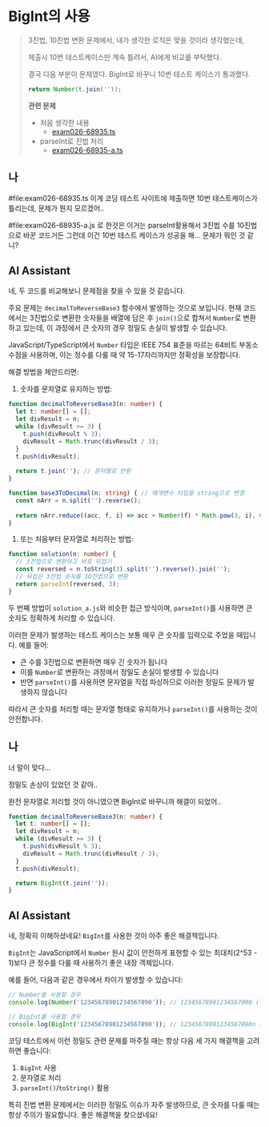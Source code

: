 # BigInt의 사용

> 3진법, 10진법 변환 문제에서, 내가 생각한 로직은 맞을 것이라 생각했는데,
>
> 제출시 10번 테스트케이스만 계속 틀려서, AI에게 비교를 부탁했다.
>
> 결국 다음 부분이 문제였다. BigInt로 바꾸니 10번 테스트 케이스가 통과했다.
>
> ```ts
> return Number(t.join(''));
> ```
>
> 
>
> **관련 문제**
>
> * 처음 생각한 내용
>   * [exam026-68935.ts](../src/ts/lv_1/exam026-68935.ts)
> * parseInt로 진법 처리
>   * [exam026-68935-a.ts](../src/ts/lv_1/exam026-68935-a.ts)



## 나

\#file:exam026-68935.ts   이게 코딩 테스트 사이트에 제출하면 10번 테스트케이스가 틀리는데, 문제가 뭔지 모르겠어..

\#file:exam026-68935-a.js 로 한것은 이거는 parseInt활용해서 3진법 수를 10진법으로 바꾼 코드거든 그런데 이건 10번 테스트 케이스가 성공을 해... 문제가 뭐인 것 같니?

## AI Assistant

네, 두 코드를 비교해보니 문제점을 찾을 수 있을 것 같습니다.

주요 문제는 `decimalToReverseBase3` 함수에서 발생하는 것으로 보입니다. 현재 코드에서는 3진법으로 변환한 숫자들을 배열에 담은 후 `join()`으로 합쳐서 `Number`로 변환하고 있는데, 이 과정에서 큰 숫자의 경우 정밀도 손실이 발생할 수 있습니다.

JavaScript/TypeScript에서 `Number` 타입은 IEEE 754 표준을 따르는 64비트 부동소수점을 사용하며, 이는 정수를 다룰 때 약 15-17자리까지만 정확성을 보장합니다.

해결 방법을 제안드리면:

1. 숫자를 문자열로 유지하는 방법:

```ts
function decimalToReverseBase3(n: number) {
  let t: number[] = [];
  let divResult = n;
  while (divResult >= 3) {
    t.push(divResult % 3);
    divResult = Math.trunc(divResult / 3);
  }
  t.push(divResult);
  
  return t.join(''); // 문자열로 반환
}

function base3ToDecimal(n: string) { // 매개변수 타입을 string으로 변경
  const nArr = n.split('').reverse();
  
  return nArr.reduce((acc, f, i) => acc + Number(f) * Math.pow(3, i), 0);
}
```

1. 또는 처음부터 문자열로 처리하는 방법:

```ts
function solution(n: number) {
  // 3진법으로 변환하고 바로 뒤집기
  const reversed = n.toString(3).split('').reverse().join('');
  // 뒤집은 3진법 숫자를 10진법으로 변환
  return parseInt(reversed, 3);
}
```

두 번째 방법이 `solution_a.js`와 비슷한 접근 방식이며, `parseInt()`를 사용하면 큰 숫자도 정확하게 처리할 수 있습니다.

이러한 문제가 발생하는 테스트 케이스는 보통 매우 큰 숫자를 입력으로 주었을 때입니다. 예를 들어:

- 큰 수를 3진법으로 변환하면 매우 긴 숫자가 됩니다
- 이를 `Number`로 변환하는 과정에서 정밀도 손실이 발생할 수 있습니다
- 반면 `parseInt()`를 사용하면 문자열을 직접 파싱하므로 이러한 정밀도 문제가 발생하지 않습니다

따라서 큰 숫자를 처리할 때는 문자열 형태로 유지하거나 `parseInt()`를 사용하는 것이 안전합니다.

## 나

너 말이 맞다...

정밀도 손상이 있었던 것 같아..

완전 문자열로 처리할 것이 아니였으면 BigInt로 바꾸니까 해결이 되었어..

```ts
function decimalToReverseBase3(n: number) {
  let t: number[] = [];
  let divResult = n;
  while (divResult >= 3) {
    t.push(divResult % 3);
    divResult = Math.trunc(divResult / 3);
  }
  t.push(divResult);

  return BigInt(t.join(''));
}
```

## AI Assistant

네, 정확히 이해하셨네요! `BigInt`를 사용한 것이 아주 좋은 해결책입니다.

`BigInt`는 JavaScript에서 `Number` 원시 값이 안전하게 표현할 수 있는 최대치(2^53 - 1)보다 큰 정수를 다룰 때 사용하기 좋은 내장 객체입니다.

예를 들어, 다음과 같은 경우에서 차이가 발생할 수 있습니다:

```ts
// Number를 사용할 경우
console.log(Number('12345678901234567890')); // 12345678901234567000 (부정확)

// BigInt를 사용할 경우
console.log(BigInt('12345678901234567890')); // 12345678901234567890n (정확)
```

코딩 테스트에서 이런 정밀도 관련 문제를 마주칠 때는 항상 다음 세 가지 해결책을 고려하면 좋습니다:

1. `BigInt` 사용
2. 문자열로 처리
3. `parseInt()`/`toString()` 활용

특히 진법 변환 문제에서는 이러한 정밀도 이슈가 자주 발생하므로, 큰 숫자를 다룰 때는 항상 주의가 필요합니다. 좋은 해결책을 찾으셨네요!